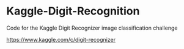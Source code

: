 # Kaggle-Digit-Recognition

Code for the Kaggle Digit Recognizer image classification challenge

https://www.kaggle.com/c/digit-recognizer
